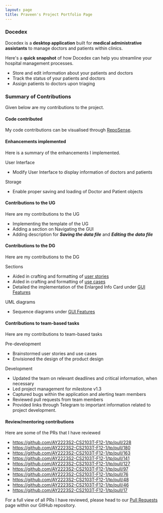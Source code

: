 ```yaml
---
layout: page
title: Praveen's Project Portfolio Page
---
```


### Docedex

Docedex is a **desktop application** built for **medical administrative assistants**
to manage doctors and patients within clinics.

Here's a **quick snapshot** of how Docedex can help you
streamline your hospital management processes.
- Store and edit information about your patients and doctors
- Track the status of your patients and doctors
- Assign patients to doctors upon triaging

### Summary of Contributions

Given below are my contributions to the project.

#### Code contributed

My code contributions can be visualised through [RepoSense](https://nus-cs2103-ay2223s2.github.io/tp-dashboard/?search=praveenkrishna0512&breakdown=true&sort=groupTitle&sortWithin=title&since=2023-02-17&timeframe=commit&mergegroup=&groupSelect=groupByRepos&checkedFileTypes=docs~functional-code~test-code~other).

#### Enhancements implemented

Here is a summary of the enhancements I implemented.

User Interface
  - Modify User Interface to display information of doctors and patients

Storage
  - Enable proper saving and loading of Doctor and Patient objects

#### Contributions to the UG

Here are my contributions to the UG
- Implementing the template of the UG
- Adding a section on Navigating the GUI
- Adding description for **_Saving the data file_** and **_Editing the data file_**

#### Contributions to the DG

Here are my contributions to the DG

Sections
  - Aided in crafting and formatting of [user stories](../DeveloperGuide.md#user-stories)
  - Aided in crafting and formatting of [use cases](../DeveloperGuide.md#use-cases)
  - Detailed the implementation of the Enlarged Info Card
under [GUI Features](../DeveloperGuide.md#gui-features)

UML diagrams
  - Sequence diagrams under [GUI Features](../DeveloperGuide.md#gui-features)

#### Contributions to team-based tasks

Here are my contributions to team-based tasks

Pre-development
- Brainstormed user stories and use cases
- Envisioned the design of the product design

Development
- Updated the team on relevant deadlines and critical information, when necessary
- Led project management for milestone v1.3
- Captured bugs within the application and alerting team members
- Reviewed pull requests from team members
- Provided links through Telegram to important information related to
project development.

#### Review/mentoring contributions

Here are some of the PRs that I have reviewed
- https://github.com/AY2223S2-CS2103T-F12-1/tp/pull/228
- https://github.com/AY2223S2-CS2103T-F12-1/tp/pull/180
- https://github.com/AY2223S2-CS2103T-F12-1/tp/pull/163
- https://github.com/AY2223S2-CS2103T-F12-1/tp/pull/141
- https://github.com/AY2223S2-CS2103T-F12-1/tp/pull/127
- https://github.com/AY2223S2-CS2103T-F12-1/tp/pull/97
- https://github.com/AY2223S2-CS2103T-F12-1/tp/pull/76
- https://github.com/AY2223S2-CS2103T-F12-1/tp/pull/48
- https://github.com/AY2223S2-CS2103T-F12-1/tp/pull/46
- https://github.com/AY2223S2-CS2103T-F12-1/tp/pull/17

For a full view of all PRs I have reviewed, please head to our
[Pull Requests](https://github.com/AY2223S2-CS2103T-F12-1/tp/pulls)
page within our GitHub repository.
